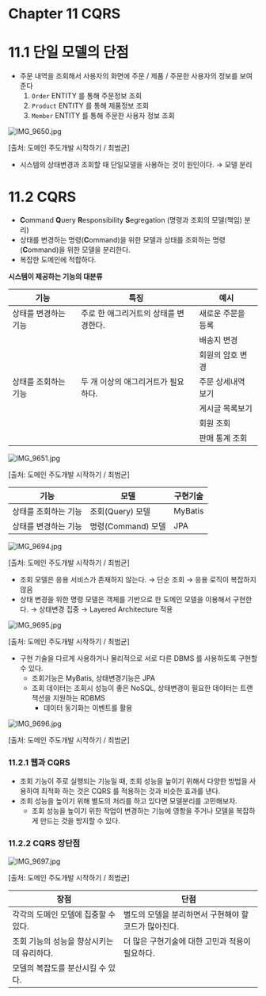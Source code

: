 # Chapter 11 CQRS

# 11.1 단일 모델의 단점

- 주문 내역을 조회해서 사용자의 화면에 주문 / 제품 / 주문한 사용자의 정보를 보여준다
    1. `Order` ENTITY 를 통해 주문정보 조회
    2. `Product` ENTITY 를 통해 제품정보 조회
    3. `Member` ENTITY 를 통해 주문한 사용자 정보 조회

![IMG_9650.jpg](Chapter%2011%20CQRS%20727c2085197141e1a319c5253372e549/IMG_9650.jpg)

[출처: 도메인 주도개발 시작하기 / 최범균]

- 시스템의 상태변경과 조회할 때 단일모델을 사용하는 것이 원인이다. → 모델 분리

# 11.2 CQRS

- **C**ommand **Q**uery **R**esponsibility **S**egregation (명령과 조회의 모델(책임) 분리)
- 상태를 변경하는 명령(**C**ommand)을 위한 모델과 상태를 조회하는 명령(**C**ommand)을 위한 모델을 분리한다.
- 복잡한 도메인에 적합하다.

**시스템이 제공하는 기능의 대분류**

| 기능 | 특징 | 예시 |
| --- | --- | --- |
| 상태를 변경하는 기능 | 주로 한 애그리거트의 상태를 변경한다. | 새로운 주문을 등록 |
|  |  | 배송지 변경 |
|  |  | 회원의 암호 변경 |
| 상태를 조회하는 기능 | 두 개 이상의 애그리거트가 필요하다. | 주문 상세내역 보기 |
|  |  | 게시글 목록보기 |
|  |  | 회원 조회 |
|  |  | 판매 통계 조회 |

![IMG_9651.jpg](Chapter%2011%20CQRS%20727c2085197141e1a319c5253372e549/IMG_9651.jpg)

[출처: 도메인 주도개발 시작하기 / 최범균]

| 기능 | 모델 | 구현기술 |
| --- | --- | --- |
| 상태를 조회하는 기능 | 조회(Query) 모델 | MyBatis  |
| 상태를 변경하는 기능 | 명령(Command) 모델 | JPA |

![IMG_9694.jpg](Chapter%2011%20CQRS%20727c2085197141e1a319c5253372e549/IMG_9694.jpg)

[출처: 도메인 주도개발 시작하기 / 최범균]

- 조회 모델은 응용 서비스가 존재하지 않는다. → 단순 조회 → 응용 로직이 복잡하지 않음
- 상태 변경을 위한 명령 모델은 객체를 기반으로 한 도메인 모델을 이용해서 구현한다. → 상태변경 집중 → Layered Architecture 적용

![IMG_9695.jpg](Chapter%2011%20CQRS%20727c2085197141e1a319c5253372e549/IMG_9695.jpg)

[출처: 도메인 주도개발 시작하기 / 최범균]

- 구현 기술을 다르게 사용하거나 물리적으로 서로 다른 DBMS 를 사용하도록 구현할 수 있다.
    - 조회기능은 MyBatis, 상태변경기능은 JPA
    - 조회 데이터는 조회시 성능이 좋은 NoSQL, 상태변경이 필요한 데이터는 트랜잭션을 지원하는 RDBMS
        - 데이터 동기화는 이벤트를 활용

![IMG_9696.jpg](Chapter%2011%20CQRS%20727c2085197141e1a319c5253372e549/IMG_9696.jpg)

[출처: 도메인 주도개발 시작하기 / 최범균]

### 11.2.1 웹과 CQRS

- 조회 기능이 주로 실행되는 기능일 때, 조회 성능을 높이기 위해서 다양한 방법을 사용하여 최적화 하는 것은 CQRS 를 적용하는 것과 비슷한 효과를 낸다.
- 조회 성능을 높이기 위해 별도의 처리를 하고 있다면 모델분리를 고민해보자.
    - 조회 성능을 높이기 위한 작업이 변경하는 기능에 영항을 주거나 모델을 복잡하게 만드는 것을 방지할 수 있다.

### 11.2.2 CQRS 장단점

![IMG_9697.jpg](Chapter%2011%20CQRS%20727c2085197141e1a319c5253372e549/IMG_9697.jpg)

[출처: 도메인 주도개발 시작하기 / 최범균]

| 장점 | 단점 |
| --- | --- |
| 각각의 도메인 모델에 집중할 수 있다. | 별도의 모델을 분리하면서 구현해야 할 코드가 많아진다.  |
| 조회 기능의 성능을 향상시키는 데 유리하다. | 더 많은 구현기술에 대한 고민과 적용이 필요하다. |
| 모델의 복잡도를 분산시킬 수 있다. |  |
